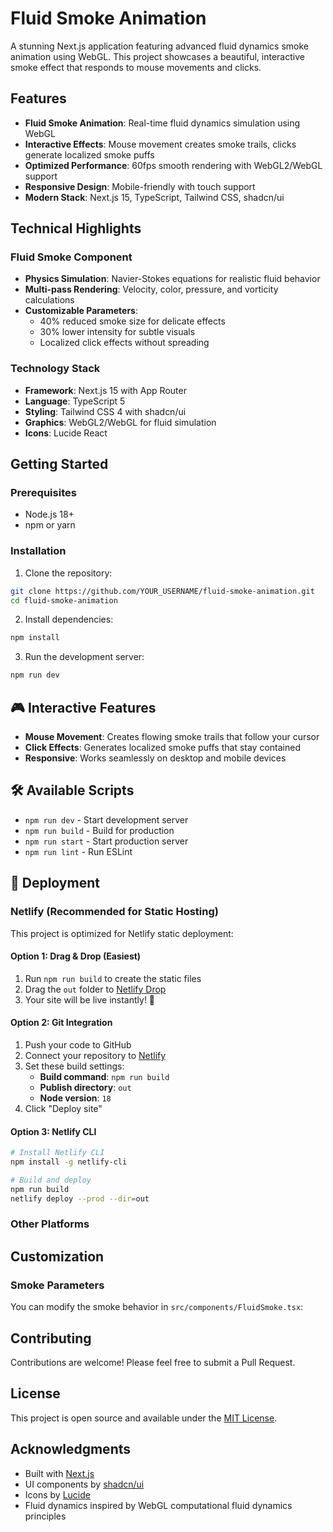 # Fluid Smoke Animation

A stunning Next.js application featuring advanced fluid dynamics smoke animation using WebGL. This project showcases a beautiful, interactive smoke effect that responds to mouse movements and clicks.

##  Features

- **Fluid Smoke Animation**: Real-time fluid dynamics simulation using WebGL
- **Interactive Effects**: Mouse movement creates smoke trails, clicks generate localized smoke puffs
- **Optimized Performance**: 60fps smooth rendering with WebGL2/WebGL support
- **Responsive Design**: Mobile-friendly with touch support
- **Modern Stack**: Next.js 15, TypeScript, Tailwind CSS, shadcn/ui

##  Technical Highlights

### Fluid Smoke Component
- **Physics Simulation**: Navier-Stokes equations for realistic fluid behavior
- **Multi-pass Rendering**: Velocity, color, pressure, and vorticity calculations
- **Customizable Parameters**:
  - 40% reduced smoke size for delicate effects
  - 30% lower intensity for subtle visuals
  - Localized click effects without spreading

### Technology Stack
- **Framework**: Next.js 15 with App Router
- **Language**: TypeScript 5
- **Styling**: Tailwind CSS 4 with shadcn/ui
- **Graphics**: WebGL2/WebGL for fluid simulation
- **Icons**: Lucide React

##  Getting Started

### Prerequisites
- Node.js 18+ 
- npm or yarn

### Installation

1. Clone the repository:
```bash
git clone https://github.com/YOUR_USERNAME/fluid-smoke-animation.git
cd fluid-smoke-animation
```

2. Install dependencies:
```bash
npm install
```

3. Run the development server:
```bash
npm run dev
```


## 🎮 Interactive Features

- **Mouse Movement**: Creates flowing smoke trails that follow your cursor
- **Click Effects**: Generates localized smoke puffs that stay contained
- **Responsive**: Works seamlessly on desktop and mobile devices

## 🛠️ Available Scripts

- `npm run dev` - Start development server
- `npm run build` - Build for production
- `npm run start` - Start production server
- `npm run lint` - Run ESLint

## 📱 Deployment

### Netlify (Recommended for Static Hosting) 

This project is optimized for Netlify static deployment:

#### Option 1: Drag & Drop (Easiest)
1. Run `npm run build` to create the static files
2. Drag the `out` folder to [Netlify Drop](https://app.netlify.com/drop)
3. Your site will be live instantly! 🎉

#### Option 2: Git Integration
1. Push your code to GitHub
2. Connect your repository to [Netlify](https://netlify.com)
3. Set these build settings:
   - **Build command**: `npm run build`
   - **Publish directory**: `out`
   - **Node version**: `18`
4. Click "Deploy site"

#### Option 3: Netlify CLI
```bash
# Install Netlify CLI
npm install -g netlify-cli

# Build and deploy
npm run build
netlify deploy --prod --dir=out
```

### Other Platforms



##  Customization

### Smoke Parameters
You can modify the smoke behavior in `src/components/FluidSmoke.tsx`:


##  Contributing

Contributions are welcome! Please feel free to submit a Pull Request.

##  License

This project is open source and available under the [MIT License](LICENSE).

##  Acknowledgments

- Built with [Next.js](https://nextjs.org/)
- UI components by [shadcn/ui](https://ui.shadcn.com/)
- Icons by [Lucide](https://lucide.dev/)
- Fluid dynamics inspired by WebGL computational fluid dynamics principles
